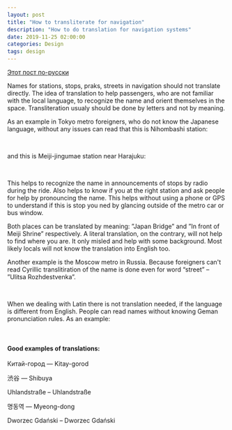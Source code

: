 ```yaml
---
layout: post
title: "How to transliterate for navigation"
description: "How to do translation for navigation systems"
date: 2019-11-25 02:00:00
categories: Design
tags: design
---
```


[Этот пост по-русски](/design/2019/11/26/translation-in-navigation-ru.html)

Names for stations, stops, praks, streets in navigation should not translate directly. The idea of translation to help passengers, who are not familiar with the local language, to recognize the name and orient themselves in the space. Transliteration usualy should be done by letters and not by meaning.

As an example in Tokyo metro foreigners, who do not know the Japanese language, without any issues can read that this is Nihombashi station:

<img src="/assets/images/lazy.png" alt="translation in navigation system signs" data-echo="/blog_img/tokyo/nihombashi.jpg">

and this is Meiji-jingumae station near Harajuku:

<img src="/assets/images/lazy.png" alt="translation in navigation system signs" data-echo="/blog_img/tokyo/meiji.jpg">

This helps to recognize the name in announcements of stops by radio during the ride. Also helps to know if you at the right station and ask people for help by pronouncing the name. This helps without using a phone or GPS to understand if this is stop you ned by glancing outside of the metro car or bus window.

Both places can be translated by meaning: ”Japan Bridge” and ”In front of Meiji Shrine” respectively. A literal translation, on the contrary, will not help to find where you are. It only misled and help with some background. Most likely locals will not know the translation into English too.

Another example is the Moscow metro in Russia. Because foreigners can't read Cyrillic translitiration of the name is done even for word “street” – ”Ulitsa Rozhdestvenka”.

<img src="/assets/images/lazy.png" alt="translation in navigation system signs" data-echo="/blog_img/tokyo/moscow.jpg">

When we dealing with Latin there is not translation needed, if the language is different from English.  People can read names without knowing Geman pronunciation rules. As an example:

<img src="/assets/images/lazy.png" alt="translation in navigation system signs" data-echo="/blog_img/tokyo/berlin.jpeg">



#### Good examples of translations:

Китай-город — Kitay-gorod

渋谷 — Shibuya

Uhlandstraße – Uhlandstraße 

명동역 — Myeong-dong

Dworzec Gdański – Dworzec Gdański